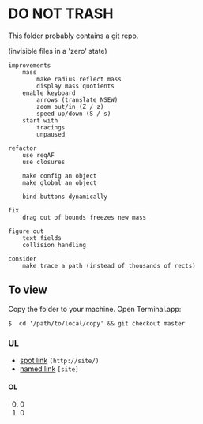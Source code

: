 # DO NOT TRASH
This folder probably contains a git repo.

(invisible files in a 'zero' state)



    improvements
        mass
            make radius reflect mass
            display mass quotients
        enable keyboard
            arrows (translate NSEW)
            zoom out/in (Z / z)
            speed up/down (S / s)
        start with
            tracings
            unpaused

    refactor
        use reqAF
        use closures

        make config an object
        make global an object

        bind buttons dynamically

    fix
        drag out of bounds freezes new mass

    figure out
        text fields
        collision handling

    consider
        make trace a path (instead of thousands of rects)


## To view
Copy the folder to your machine. Open Terminal.app:

    $  cd '/path/to/local/copy' && git checkout master

### UL
* [spot link](http://site/) `(http://site/)`
* [named link][site] `[site]`

#### OL
0. 0
0. 0

[site]: http://site/

